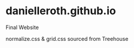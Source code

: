 danielleroth.github.io
======================

Final Website

normalize.css & grid.css sourced from Treehouse